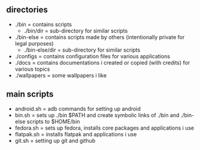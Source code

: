 ## directories
- ./bin = contains scripts
	- ./bin/dir = sub-directory for similar scripts
- ./bin-else = contains scripts made by others (intentionally private for legal purposes)
	- ./bin-else/dir = sub-directory for similar scripts
- ./configs = contains configuration files for various applications
- ./docs = contains documentations i created or copied (with credits) for various topics
- ./wallpapers = some wallpapers i like

## main scripts
- android.sh = adb commands for setting up android
- bin.sh = sets up ./bin $PATH and create symbolic links of ./bin and ./bin-else scripts to $HOME/bin
- fedora.sh = sets up fedora, installs core packages and applications i use
- flatpak.sh = installs flatpak and applications i use
- git.sh = setting up git and github